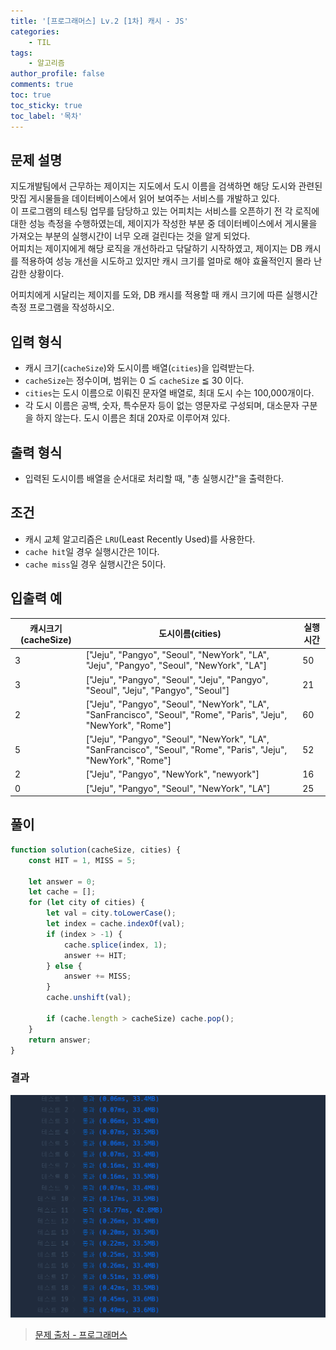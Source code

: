 ```yaml
---
title: '[프로그래머스] Lv.2 [1차] 캐시 - JS'
categories:
    - TIL
tags:
    - 알고리즘
author_profile: false
comments: true
toc: true
toc_sticky: true
toc_label: '목차'
---
```


## 문제 설명
지도개발팀에서 근무하는 제이지는 지도에서 도시 이름을 검색하면 해당 도시와 관련된 맛집 게시물들을 데이터베이스에서 읽어 보여주는 서비스를 개발하고 있다.  
이 프로그램의 테스팅 업무를 담당하고 있는 어피치는 서비스를 오픈하기 전 각 로직에 대한 성능 측정을 수행하였는데, 제이지가 작성한 부분 중 데이터베이스에서 게시물을 가져오는 부분의 실행시간이 너무 오래 걸린다는 것을 알게 되었다.  
어피치는 제이지에게 해당 로직을 개선하라고 닦달하기 시작하였고, 제이지는 DB 캐시를 적용하여 성능 개선을 시도하고 있지만 캐시 크기를 얼마로 해야 효율적인지 몰라 난감한 상황이다.

어피치에게 시달리는 제이지를 도와, DB 캐시를 적용할 때 캐시 크기에 따른 실행시간 측정 프로그램을 작성하시오.

## 입력 형식
* 캐시 크기(`cacheSize`)와 도시이름 배열(`cities`)을 입력받는다.
* `cacheSize`는 정수이며, 범위는 0 ≦ `cacheSize` ≦ 30 이다.
* `cities`는 도시 이름으로 이뤄진 문자열 배열로, 최대 도시 수는 100,000개이다.
* 각 도시 이름은 공백, 숫자, 특수문자 등이 없는 영문자로 구성되며, 대소문자 구분을 하지 않는다. 도시 이름은 최대 20자로 이루어져 있다.

## 출력 형식
* 입력된 도시이름 배열을 순서대로 처리할 때, "총 실행시간"을 출력한다.

## 조건
* 캐시 교체 알고리즘은 `LRU`(Least Recently Used)를 사용한다.
* `cache hit`일 경우 실행시간은 1이다.
* `cache miss`일 경우 실행시간은 5이다.

## 입출력 예

| 캐시크기(cacheSize) | 도시이름(cities)                                                                                                  | 실행시간 |
|---------------------|-------------------------------------------------------------------------------------------------------------------|----------|
| 3                   | ["Jeju", "Pangyo", "Seoul", "NewYork", "LA", "Jeju", "Pangyo", "Seoul", "NewYork", "LA"]                          | 50       |
| 3                   | ["Jeju", "Pangyo", "Seoul", "Jeju", "Pangyo", "Seoul", "Jeju", "Pangyo", "Seoul"]                                 | 21       |
| 2                   | ["Jeju", "Pangyo", "Seoul", "NewYork", "LA", "SanFrancisco", "Seoul", "Rome", "Paris", "Jeju", "NewYork", "Rome"] | 60       |
| 5                   | ["Jeju", "Pangyo", "Seoul", "NewYork", "LA", "SanFrancisco", "Seoul", "Rome", "Paris", "Jeju", "NewYork", "Rome"] | 52       |
| 2                   | ["Jeju", "Pangyo", "NewYork", "newyork"]                                                                          | 16       |
| 0                   | ["Jeju", "Pangyo", "Seoul", "NewYork", "LA"]                                                                      | 25       |

## 풀이
```javascript
function solution(cacheSize, cities) {
    const HIT = 1, MISS = 5;
    
    let answer = 0;
    let cache = [];
    for (let city of cities) {
        let val = city.toLowerCase();
        let index = cache.indexOf(val);
        if (index > -1) {
            cache.splice(index, 1);
            answer += HIT;
        } else {
            answer += MISS;
        }
        cache.unshift(val);
        
        if (cache.length > cacheSize) cache.pop();
    }
    return answer;
}
```

### 결과
![result1](/assets/images/2023/10/22/algorithm-102-result1.png)

>[문제 출처 - 프로그래머스](https://school.programmers.co.kr/learn/courses/30/lessons/17680)
